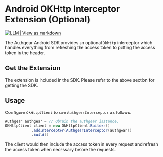 # Android OKHttp Interceptor Extension (Optional)

[![LLM | View as markdown](https://img.shields.io/badge/LLM-View%20as%20markdown-blue)](https://r.jina.ai/https://docs.authgear.com/get-started/native-mobile-app/android/okhttp-interceptor-extension)

The Authgear Android SDK provides an optional `Okhttp` interceptor which handles everything from refreshing the access token to putting the access token in the header.

## Get the Extension

The extension is included in the SDK. Please refer to the above section for getting the SDK.

## Usage

Configure `OkHttpClient` to use `AuthgearInterceptor` as follows:

```java
Authgear authgear = // Obtain the authgear instance.
OKHttpClient client = new OkHttpClient.Builder()
            .addInterceptor(AuthgearInterceptor(authgear))
            .build()
```

The client would then include the access token in every request and refresh the access token when necessary before the requests.
